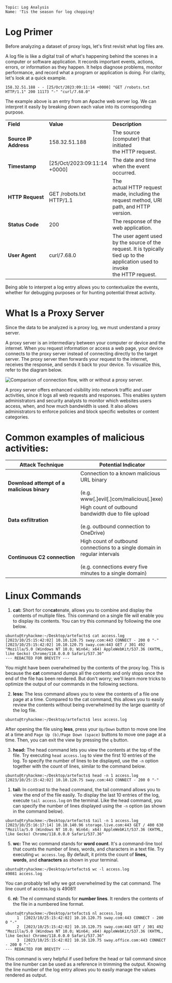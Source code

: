 	Topic: Log Analysis
	Name: 'Tis the season for log chopping!

# Log Primer

Before analyzing a dataset of proxy logs, let's first revisit what log files are.

A log file is like a digital trail of what's happening behind the scenes in a computer or software application. It records important events, actions, errors, or information as they happen. It helps diagnose problems, monitor performance, and record what a program or application is doing. For clarity, let's look at a quick example.

```session-shell
158.32.51.188 - - [25/Oct/2023:09:11:14 +0000] "GET /robots.txt HTTP/1.1" 200 11173 "-" "curl/7.68.0"
```

The example above is an entry from an Apache web server log. We can interpret it easily by breaking down each value into its corresponding purpose.

|   |   |   |
|---|---|---|
|**Field**|**Value**|**Description**|
|**Source IP Address**|158.32.51.188|The source (computer) that initiated the HTTP request.|
|**Timestamp**|[25/Oct/2023:09:11:14 +0000]|The date and time when the event occurred.|
|**HTTP Request**|GET /robots.txt HTTP/1.1|The actual HTTP request made, including the request method, URI path, and HTTP version.|
|**Status Code**|200|The response of the web application.|
|**User Agent**|curl/7.68.0|The user agent used by the source of the request. It is typically tied up to the application used to invoke the HTTP request.|

Being able to interpret a log entry allows you to contextualize the events, whether for debugging purposes or for hunting potential threat activity.

# What Is a Proxy Server

Since the data to be analyzed is a proxy log, we must understand a proxy server.

A proxy server is an intermediary between your computer or device and the internet. When you request information or access a web page, your device connects to the proxy server instead of connecting directly to the target server. The proxy server then forwards your request to the internet, receives the response, and sends it back to your device. To visualize this, refer to the diagram below.

![Comparison of connection flow, with or without a proxy server.](https://tryhackme-images.s3.amazonaws.com/user-uploads/5dbea226085ab6182a2ee0f7/room-content/da0a30d91c289c95f741feaa308d2a45.svg)  

A proxy server offers enhanced visibility into network traffic and user activities, since it logs all web requests and responses. This enables system administrators and security analysts to monitor which websites users access, when, and how much bandwidth is used. It also allows administrators to enforce policies and block specific websites or content categories.

# Common examples of malicious activities:

|**Attack Technique**|**Potential Indicator**|
|---|---|
|**Download attempt of a malicious binary**|Connection to a known malicious URL binary<br><br>(e.g. www[.]evil[.]com/malicious[.]exe)|
|**Data exfiltration**|High count of outbound bandwidth due to file upload<br><br>(e.g. outbound connection to OneDrive)|
|**Continuous C2 connection**|High count of outbound connections to a single domain in regular intervals<br><br>(e.g. connections every five minutes to a single domain)|

# Linux Commands

1. **cat:** Short for con**cat**enate, allows you to combine and display the contents of multiple files. This command on a single file will enable you to display its contents. You can try this command by following the one below. 

```shell-session
ubuntu@tryhackme:~/Desktop/artefacts$ cat access.log
[2023/10/25:15:42:02] 10.10.120.75 sway.com:443 CONNECT - 200 0 "-"
[2023/10/25:15:42:02] 10.10.120.75 sway.com:443 GET / 301 492 "Mozilla/5.0 (Windows NT 10.0; Win64; x64) AppleWebKit/537.36 (KHTML, like Gecko) Chrome/118.0.0.0 Safari/537.36"
--- REDACTED FOR BREVITY ---
```

   You might have been overwhelmed by the contents of the proxy log. This is because the **cat** command dumps all the contents and only stops once the end of the file has been rendered. But don't worry; we'll learn more tricks to optimize the output of our commands in the following sections.
    
2. **less:** The less command allows you to view the contents of a file one page at a time. Compared to the cat command, this allows you to easily review the contents without being overwhelmed by the large quantity of the log file.

```shell-session
ubuntu@tryhackme:~/Desktop/artefacts$ less access.log
```

  After opening the file using **less**, press your `Up/Down` button to move one line at a time and `Page Up (b)/Page Down (space)` buttons to move one page at a time. Then, you can exit the view by pressing the `q` button.
   
3. **head:** The head command lets you view the contents at the top of the file. Try executing `head access.log` to view the first 10 entries of the log. To specify the number of lines to be displayed, use the `-n` option together with the count of lines, similar to the command below.

```shell-session
ubuntu@tryhackme:~/Desktop/artefacts$ head -n 1 access.log
[2023/10/25:15:42:02] 10.10.120.75 sway.com:443 CONNECT - 200 0 "-"
```
   
1. **tail:** In contrast to the head command, the tail command allows you to view the end of the file easily. To display the last 10 entries of the log, execute `tail access.log` on the terminal. Like the head command, you can specify the number of lines displayed using the `-n` option (as shown in the command below).

```shell-session
ubuntu@tryhackme:~/Desktop/artefacts$ tail -n 1 access.log
[2023/10/25:16:17:14] 10.10.140.96 storage.live.com:443 GET / 400 630 "Mozilla/5.0 (Windows NT 10.0; Win64; x64) AppleWebKit/537.36 (KHTML, like Gecko) Chrome/118.0.0.0 Safari/537.36"
```
 
5. **wc:** The wc command stands for **word count**. It's a command-line tool that counts the number of lines, words, and characters in a text file. Try executing `wc access.log`. By default, it prints the count of **lines, words**, and **characters** as shown in your terminal.

```shell-session
ubuntu@tryhackme:~/Desktop/artefacts$ wc -l access.log
49081 access.log
```

   You can probably tell why we got overwhelmed by the cat command. The line count of access.log is 49081!
   
6. **nl:** The nl command stands for **number lines**. It renders the contents of the file in a numbered line format.

```shell-session
ubuntu@tryhackme:~/Desktop/artefacts$ nl access.log
	 1	[2023/10/25:15:42:02] 10.10.120.75 sway.com:443 CONNECT - 200 0 "-"
	 2	[2023/10/25:15:42:02] 10.10.120.75 sway.com:443 GET / 301 492 "Mozilla/5.0 (Windows NT 10.0; Win64; x64) AppleWebKit/537.36 (KHTML, like Gecko) Chrome/118.0.0.0 Safari/537.36"
	 3	[2023/10/25:15:42:02] 10.10.120.75 sway.office.com:443 CONNECT - 200 0 "-"
--- REDACTED FOR BREVITY ---
```
   
   This command is very helpful if used before the head or tail command since the line number can be used as a reference in trimming the output. Knowing the line number of the log entry allows you to easily manage the values rendered as output.